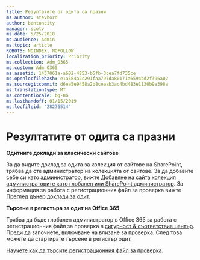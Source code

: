 ```yaml
---
title: Резултатите от одита са празни
ms.author: stevhord
author: bentoncity
manager: scotv
ms.date: 5/25/2018
ms.audience: Admin
ms.topic: article
ROBOTS: NOINDEX, NOFOLLOW
localization_priority: Priority
ms.collection: Adm_O365
ms.custom: Adm_O365
ms.assetid: 1437061a-a602-4853-b5fb-3cea7fd735ce
ms.openlocfilehash: e1a584a2c291faa797da80171a6594bd2f396a02
ms.sourcegitcommit: d6ea5e9458a2b8ceaab3ac4bd483e1130b9a398a
ms.translationtype: MT
ms.contentlocale: bg-BG
ms.lasthandoff: 01/15/2019
ms.locfileid: "28276514"
---
```

# <a name="auditing-results-are-blank"></a>Резултатите от одита са празни

 **Одитните доклади за класически сайтове**
  
За да видите доклад за одита за колекция от сайтове на SharePoint, трябва да сте администратор на колекцията от сайтове. За да добавите себе си като администратор, вижте [Добавяне на сайта колекция администраторите като глобален или SharePoint администратор](https://go.microsoft.com/fwlink/?linkid=869390). За информация за работа с регистрационния файл за проверка вижте [Преглед дънер доклади за одит](https://go.microsoft.com/fwlink/?linkid=395237). 
  
 **Търсене в регистъра за одит на Office 365**
  
Трябва да бъде глобален администратор в Office 365 за работа с регистрационния файл за проверка в [сигурност &amp; съответствие център](https://protection.office.com). Преди да започнете, включване на влизане за проверка. След това можете да стартирате търсене в регистър одит. 
  
[Научете как да търсите регистрационния файл за проверка](https://go.microsoft.com/fwlink/?linkid=708432).
  

